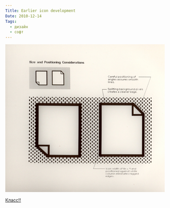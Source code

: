 ```yaml
---
Title: Earlier icon development
Date: 2010-12-14
Tags:
  - дизайн
  - софт
---
```


![xerox](images/xerox.jpg)

[Класс!!](http://www.digibarn.com/collections/screenshots/xerox-star-8010/index.html)